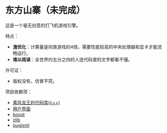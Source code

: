 # 东方山寨（未完成）
这是一个毫无创意的打飞机游戏引擎。

特点：
* **渣优化**：计算量是同类游戏的4倍，需要性能较高的中央处理器和显卡才能流畅运行。
* **难以阅读**：全世界约五分之四的人连代码里的文字都看不懂。

许可证：
* 版权没有，仿冒不究。

项目依赖项：
* [乘风龙王的代码库(c++)](https://github.com/cflw/cflw_cpp)
* [用户界面](https://github.com/cflw/ui)
* [boost](https://boost.org/)
* [zlib](http://www.zlib.net/)
* [pugixml](https://pugixml.org/)